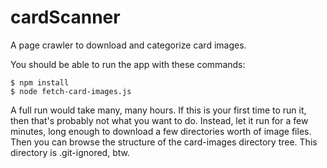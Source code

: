 # cardScanner
A page crawler to download and categorize card images.

You should be able to run the app with these commands:

    $ npm install
    $ node fetch-card-images.js

A full run would take many, many hours. If this is your first time to run it, then that's probably not what you want to do. Instead, let it run for a few minutes, long enough to download a few directories worth of image files. Then you can browse the structure of the card-images directory tree. This directory is .git-ignored, btw.



